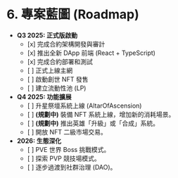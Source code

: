 # 6. 專案藍圖 (Roadmap)

* **Q3 2025: 正式版啟動**
  * \[x] 完成合約架構開發與審計
  * \[x] 推出全新 DApp 前端 (React + TypeScript)
  * \[x] 完成合約部署和測試
  * \[ ] 正式上線主網
  * \[ ] 啟動創世 NFT 發售
  * \[ ] 建立流動性池 (LP)
* **Q4 2025: 功能擴展**
  * \[ ] 升星祭壇系統上線 (AltarOfAscension)
  * \[ ] **(規劃中)** 裝備 NFT 系統上線，增加新的消耗場景。
  * \[ ] **(規劃中)** 推出英雄「升級」或「合成」系統。
  * \[ ] 開放 NFT 二級市場交易。
* **2026: 生態深化**
  * \[ ] PVE 世界 Boss 挑戰模式。
  * \[ ] 探索 PVP 競技場模式。
  * \[ ] 逐步過渡到社群治理 (DAO)。
